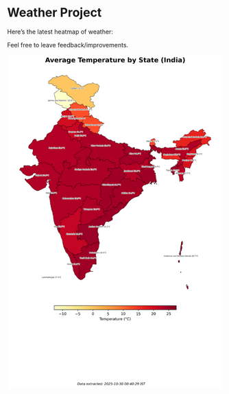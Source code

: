 # Weather Project

Here’s the latest heatmap of weather:

Feel free to leave feedback/improvements.

![India Heatmap](docs/assets/india_heatmap.png?v=0266A7)
